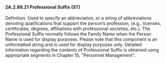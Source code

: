#### 2A.2.88.21 Professional Suffix (ST)

Definition: Used to specify an abbreviation, or a string of abbreviations denoting qualifications that support the person’s profession, (e.g., licenses, certificates, degrees, affiliations with professional societies, etc.). The Professional Suffix normally follows the Family Name when the Person Name is used for display purposes. Please note that this component is an unformatted string and is used for display purposes only. Detailed information regarding the contents of Professional Suffix is obtained using appropriate segments in Chapter 15, "Personnel Management".
